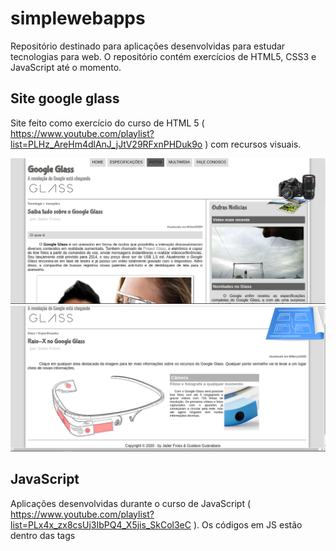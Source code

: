 # simplewebapps
Repositório destinado para aplicações desenvolvidas para estudar tecnologias para web. O repositório contém exercícios de HTML5, CSS3 e JavaScript até o momento.

## Site google glass
Site feito como exercício do curso de HTML 5 ( https://www.youtube.com/playlist?list=PLHz_AreHm4dlAnJ_jJtV29RFxnPHDuk9o ) com recursos visuais.

![Ferramentas git](/home-print.png)
![Ferramentas git](/espec-print.png)

## JavaScript
Aplicações desenvolvidas durante o curso de JavaScript ( https://www.youtube.com/playlist?list=PLx4x_zx8csUj3IbPQ4_X5jis_SkCol3eC ). Os códigos em JS estão dentro das tags <script> dos arquivos HTML
